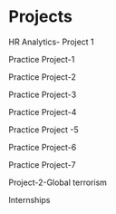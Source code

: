 # Projects
HR Analytics- Project 1

  
 
 
 

Practice Project-1
 




Practice Project-2
 
Practice Project-3
 




Practice Project-4
 
Practice Project -5
 





Practice Project-6
 
 
Practice Project-7
 
 



Project-2-Global terrorism


 
 
 
 
 
 

Internships
 

 
       
